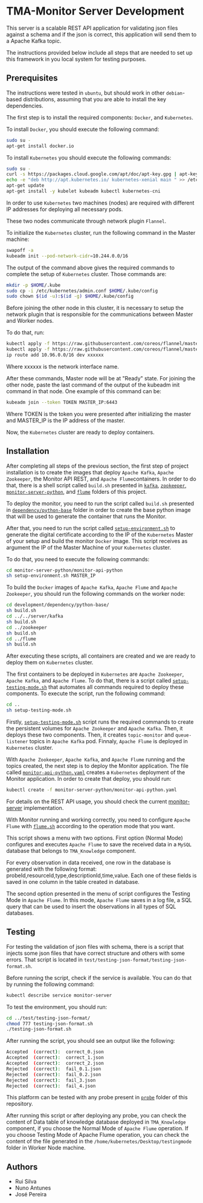 # TMA-Monitor Server Development

This server is a scalable REST API application for validating json files against a schema and if the json is correct, this application will send them to a Apache Kafka topic.

The instructions provided below include all steps that are needed to set up this framework in you local system for testing purposes.

## Prerequisites
The instructions were tested in `ubuntu`, but should work in other `debian`-based distributions, assuming that you are able to install the key dependencies.

The first step is to install the required components: `Docker`, and `Kubernetes`.

To install `Docker`, you should execute the following command:

```sh
sudo su -
apt-get install docker.io
```
To install `Kubernetes` you should execute the following commands:

```sh
sudo su -
curl -s https://packages.cloud.google.com/apt/doc/apt-key.gpg | apt-key add 
echo -e "deb http://apt.kubernetes.io/ kubernetes-xenial main " >> /etc/apt/sources.list.d/kubernetes.list
apt-get update
apt-get install -y kubelet kubeadm kubectl kubernetes-cni
```

In order to use `Kubernetes` two machines (nodes) are required with different IP addresses for deploying all necessary pods.

These two nodes communicate through network plugin `Flannel`.

To initialize the `Kubernetes` cluster, run the following command in the Master machine:

```sh
swapoff -a
kubeadm init --pod-network-cidr=10.244.0.0/16
```

The output of the command above gives the required commands to complete the setup of `Kubernetes` cluster. Those commands are:

```sh
mkdir -p $HOME/.kube
sudo cp -i /etc/kubernetes/admin.conf $HOME/.kube/config
sudo chown $(id -u):$(id -g) $HOME/.kube/config
```

Before joining the other node in this cluster, it is necessary to setup the network plugin that is responsible for the communications between Master and Worker nodes.

To do that, run:

```sh
kubectl apply -f https://raw.githubusercontent.com/coreos/flannel/master/Documentation/kube-flannel.yml
kubectl apply -f https://raw.githubusercontent.com/coreos/flannel/master/Documentation/k8s-manifests/kube-flannel-rbac.yml
ip route add 10.96.0.0/16 dev xxxxxx
```

Where xxxxxx is the network interface name.

After these commands, Master node will be at "Ready" state. For joining the other node, paste the last command of the output of the kubeadm init command in that node. One example of this command can be:
```sh
kubeadm join --token TOKEN MASTER_IP:6443
```

Where TOKEN is the token you were presented after initializing the master and MASTER_IP is the IP address of the master.

Now, the `Kubernetes` cluster are ready to deploy containers.

## Installation

After completing all steps of the previous section, the first step of project installation is to create the images that deploy `Apache Kafka`, `Apache Zookeeper`, the Monitor API REST, and `Apache Flume`containers. In order to do that, there is a shell script called `build.sh` presented in [`kafka`](https://github.com/eubr-atmosphere/tma-framework-m/tree/master/development/server/kafka), [`zookeeper`](https://github.com/eubr-atmosphere/tma-framework-m/tree/master/development/server/zookeeper), [`monitor-server-python`](https://github.com/eubr-atmosphere/tma-framework-m/tree/master/development/server/monitor-server-python), and [`flume`](https://github.com/eubr-atmosphere/tma-framework-m/tree/master/development/server/flume) folders of this project.

To deploy the monitor, you need to run the script called `build.sh` presented in [`dependency/python-base`](https://github.com/eubr-atmosphere/tma-framework-m/tree/master/development/dependency/python-base "python-base") folder in order to create the base python image that will be used to generate the container that runs the Monitor.

After that, you need to run the script called [`setup-environment.sh`](https://github.com/eubr-atmosphere/tma-framework-m/blob/new/master/development/server/monitor-server-python/monitor-api-python/setup-environment.sh) to generate the digital certificate according to the IP of the `Kubernetes` Master of your setup and build the monitor `Docker` image. This script receives as argument the IP of the Master Machine of your `Kubernetes` cluster.
 
To do that, you need to execute the following commands:

```sh
cd monitor-server-python/monitor-api-python
sh setup-environment.sh MASTER_IP
```

To build the `Docker` images of `Apache Kafka`, `Apache Flume` and `Apache Zookeeper`, you should run the following commands on the worker node:

```sh
cd development/dependency/python-base/
sh build.sh
cd ../../server/kafka
sh build.sh
cd ../zookeeper
sh build.sh
cd ../flume
sh build.sh
```

After executing these scripts, all containers are created and we are ready to deploy them on `Kubernetes` cluster.

The first containers to be deployed in `Kubernetes` are `Apache Zookeeper`, `Apache Kafka`, and `Apache Flume`. To do that, there is a script called [`setup-testing-mode.sh`](https://github.com/eubr-atmosphere/tma-framework-m/blob/master/development/server/setup-testing-mode.sh) that automates all commands required to deploy these components. To execute the script, run the following command:

```sh
cd ..
sh setup-testing-mode.sh
```

Firstly, [`setup-testing-mode.sh`](https://github.com/eubr-atmosphere/tma-framework-m/blob/master/development/server/setup-testing-mode.sh) script runs the required commands to create the persistent volumes for `Apache Zookeeper` and `Apache Kafka`. Then, it deploys these two components. Then, it creates `topic-monitor` and `queue-listener` topics in `Apache Kafka` pod. Finnaly, `Apache Flume` is deployed in `Kubernetes` cluster.

With `Apache Zookeeper`, `Apache Kafka`, and `Apache Flume` running and the topics created, the next step is to deploy the Monitor application. The file called [`monitor-api-python.yaml`](https://github.com/eubr-atmosphere/tma-framework-m/blob/master/development/server/monitor-server-python/monitor-api-python.yaml) creates a `Kubernetes` deployment of the Monitor application. In order to create that deploy, you should run:

```sh
kubectl create -f monitor-server-python/monitor-api-python.yaml
``` 

For details on the REST API usage, you should check the current [monitor-server](monitor-server-python) implementation.


With Monitor running and working correctly, you need to configure `Apache Flume` with [`flume.sh`](https://github.com/eubr-atmosphere/tma-framework-m/blob/master/development/server/flume/flume.sh) according to the operation mode that you want.

This script shows a menu with two options. First option (Normal Mode) configures and executes `Apache Flume` to save the received data in a `MySQL` database that belongs to `TMA_Knowledge` component.

For every observation in data received, one row in the database is generated with the following format:
probeId,resourceId,type,descriptionId,time,value. Each one of these fields is saved in one column in the table created in database.

The second option  presented in the menu of script configures the Testing Mode in `Apache Flume`. In this mode, `Apache Flume` saves in a log file, a SQL query that can be used to insert the observations in all types of SQL databases.

## Testing

For testing the validation of json files with schema, there is a script that injects some json files that have correct structure and others with some errors.
That script is located in `test/testing-json-format/testing-json-format.sh`.

Before running the script, check if the service is available. You can do that by running the following command: 

```sh
kubectl describe service monitor-server
``` 

To test the environment, you should run:

```sh
cd ../test/testing-json-format/
chmod 777 testing-json-format.sh
./testing-json-format.sh
``` 

After running the script, you should see an output like the following:

```sh
Accepted  (correct):  correct_0.json
Accepted  (correct):  correct_1.json
Accepted  (correct):  correct_2.json
Rejected  (correct):  fail_0.1.json
Rejected  (correct):  fail_0.2.json
Rejected  (correct):  fail_3.json
Rejected  (correct):  fail_4.json
``` 

This platform can be tested with any probe present in [`probe`](https://github.com/eubr-atmosphere/tma-framework-m/tree/master/development/probes) folder of this repository. 

After running this script or after deploying any probe, you can check the content of Data table of knowledge database deployed in `TMA_Knowledge` component, if you choose the Normal Mode of `Apache Flume` operation. If you choose Testing Mode of Apache Flume operation, you can check the content of the file generated in the `/home/kubernetes/Desktop/testingmode` folder in Worker Node machine.

## Authors
* Rui Silva
* Nuno Antunes
* José Pereira